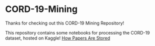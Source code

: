 # CORD-19-Mining
Thanks for checking out this CORD-19 Mining Repository!

This repository contains some notebooks for processing the CORD-19 dataset, hosted on Kaggle!
<a href = "https://github.com/CShorten/CORD-19-Mining/blob/main/How_Papers_Are_Stored.ipynb"> How Papers Are Stored </a>
